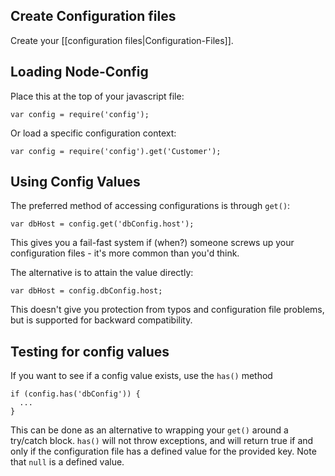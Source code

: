 ## Create Configuration files

Create your [[configuration files|Configuration-Files]].

## Loading Node-Config

Place this at the top of your javascript file:
```
var config = require('config');
```

Or load a specific configuration context:
```
var config = require('config').get('Customer');
```

## Using Config Values

The preferred method of accessing configurations is through ```get()```:
```
var dbHost = config.get('dbConfig.host');
```
This gives you a fail-fast system if (when?) someone screws up your configuration files - it's more common than you'd think.

The alternative is to attain the value directly:
```
var dbHost = config.dbConfig.host;
```
This doesn't give you protection from typos and configuration file problems, but is supported for backward compatibility.

## Testing for config values

If you want to see if a config value exists, use the ```has()``` method
```
if (config.has('dbConfig')) {
  ...
}
```
This can be done as an alternative to wrapping your ```get()``` around a try/catch block. ```has()``` will not throw exceptions, and will return true if and only if the configuration file has a defined value for the provided key. Note that ```null``` is a defined value.


